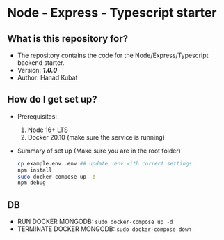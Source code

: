 # Node - Express - Typescript starter

## What is this repository for?

- The repository contains the code for the Node/Express/Typescript backend starter.
- Version: ***1.0.0***
- Author: Hanad Kubat

## How do I get set up?

- Prerequisites:
  1. Node 16+ LTS
  2. Docker 20.10 (make sure the service is running)

- Summary of set up (Make sure you are in the root folder)

  ```bash
  cp example.env .env ## update .env with correct settings.
  npm install
  sudo docker-compose up -d
  npm debug
  ```

## DB

- RUN DOCKER MONGODB: ```sudo docker-compose up -d```
- TERMINATE DOCKER MONGODB: ```sudo docker-compose down```

